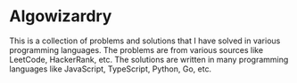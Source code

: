# Algowizardry

This is a collection of problems and solutions that I have solved in various programming languages. The problems are from various sources like LeetCode, HackerRank, etc. The solutions are written in many programming languages like JavaScript, TypeScript, Python, Go, etc.